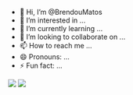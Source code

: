 - 👋 Hi, I’m @BrendouMatos
- 👀 I’m interested in ...
- 🌱 I’m currently learning ...
- 💞️ I’m looking to collaborate on ...
- 📫 How to reach me ...
- 😄 Pronouns: ...
- ⚡ Fun fact: ...

<picture>
  <source
    srcset="https://github-readme-stats.vercel.app/api?username=brendoumatos&show_icons=true&theme=dark"
    media="(prefers-color-scheme: dark)"
  />
  <source
    srcset="https://github-readme-stats.vercel.app/api?username=brendoumatos&show_icons=true"
    media="(prefers-color-scheme: light), (prefers-color-scheme: no-preference)"
    https://github-readme-stats.vercel.app/api/top-langs/?username=brendoumatos&layout=compact
  />
  <img src="https://github-readme-stats.vercel.app/api?username=brendoumatos&show_icons=true" />
  <img src="https://github-readme-stats.vercel.app/api/top-langs/?username=brendoumatos&layout=compact"/>
</picture>


